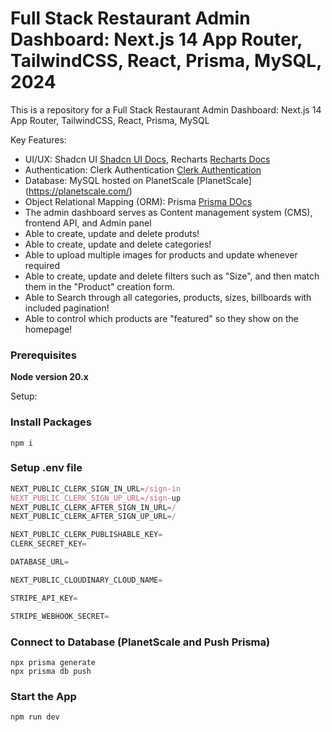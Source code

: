 # Full Stack Restaurant Admin Dashboard: Next.js 14 App Router, TailwindCSS, React, Prisma, MySQL, 2024


This is a repository for a Full Stack Restaurant Admin Dashboard: Next.js 14 App Router, TailwindCSS, React, Prisma, MySQL


Key Features:


- UI/UX: Shadcn UI [Shadcn UI Docs](https://ui.shadcn.com/docs), Recharts [Recharts Docs](https://recharts.org/en-US)
- Authentication: Clerk Authentication [Clerk Authentication](https://clerk.com/)
- Database: MySQL hosted on PlanetScale [PlanetScale] (https://planetscale.com/)
- Object Relational Mapping (ORM): Prisma [Prisma DOcs](https://www.prisma.io/docs)
- The admin dashboard serves as Content management system (CMS), frontend API, and Admin panel
- Able to create, update and delete produts!
- Able to create, update and delete categories!
- Able to upload multiple images for products and update whenever required
- Able to create, update and delete filters such as "Size", and then match them in the "Product" creation form.
- Able to Search through all categories, products, sizes, billboards with included pagination!
- Able to control which products are "featured" so they show on the homepage!


### Prerequisites
**Node version 20.x**

Setup:

### Install Packages
```shell
npm i
```

### Setup .env file
``` js
NEXT_PUBLIC_CLERK_SIGN_IN_URL=/sign-in
NEXT_PUBLIC_CLERK_SIGN_UP_URL=/sign-up
NEXT_PUBLIC_CLERK_AFTER_SIGN_IN_URL=/
NEXT_PUBLIC_CLERK_AFTER_SIGN_UP_URL=/

NEXT_PUBLIC_CLERK_PUBLISHABLE_KEY=
CLERK_SECRET_KEY=

DATABASE_URL=

NEXT_PUBLIC_CLOUDINARY_CLOUD_NAME=

STRIPE_API_KEY=

STRIPE_WEBHOOK_SECRET=
```

### Connect to Database (PlanetScale and Push Prisma)
```shell
npx prisma generate
npx prisma db push
```

### Start the App
```shell
npm run dev
```